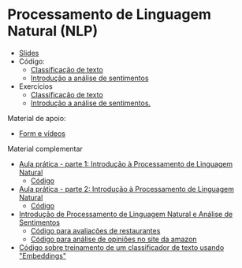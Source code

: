 # Processamento de Linguagem Natural (NLP) 

* [Slides](https://docs.google.com/presentation/d/1yFBohFjlsk-O7Rw7YthMVi3nji1zFHYwLQRUZfLv31c/edit?usp=sharing)
* Código:
  * [Classificação de texto](https://colab.research.google.com/drive/1kr7KWB_AKYmNT3Pm7IDbzqNcVKGTAFiX?usp=sharing)
  * [Introdução a análise de sentimentos](https://colab.research.google.com/drive/19lgWm2qyeX03VIBz4iQzzuUDZstNNTEy?usp=sharing) 
* Exercícios
  * [Classificação de texto](https://colab.research.google.com/drive/1I4Dhj-EislPdN-ZgvZwjAEclkRFtHdg-?usp=sharing)
  * [Introdução a análise de sentimentos.](https://colab.research.google.com/drive/19cDYZi77FHbpiNnedccFlgOsxgxMo14M?usp=sharing)

Material de apoio: 
* [Form e vídeos](https://docs.google.com/forms/d/e/1FAIpQLSc6vVpLZgcoxq-zaJ12TJI1_6OkzCDhzVQAhoI3_5oioIfDPw/viewform?usp=sf_link)

Material complementar
* [Aula prática - parte 1: Introdução à Processamento de Linguagem Natural](https://youtu.be/ZnGC0tQLjNM)
  * [Código](https://colab.research.google.com/drive/1otpdkZhfhBwJrU6jD8pvtQAzzsrn-lGo?usp=sharing) 
* [Aula prática - parte 2: Introdução à Processamento de Linguagem Natural](https://youtu.be/gcbeEvpwCZ0)
  * [Código](https://colab.research.google.com/drive/1eJRivNcV_ZdqJqEoX9WhcnusV2-sRKm1?usp=sharing)
* [Introdução de Processamento de Linguagem Natural e Análise de Sentimentos](https://youtu.be/-ZsiDKXGk84)
  * [Código para avaliações de restaurantes](https://colab.research.google.com/drive/1n80Us6FJZ74XyYIyl8iiqbSyIBapk9Yj?usp=sharing)
  * [Código para análise de opiniões no site da amazon](https://colab.research.google.com/drive/1Mx9KAPHeDC3jWJaJbdRYmXtsUFmzlvHS?usp=sharing) 
* [Código sobre treinamento de um classificador de texto usando "Embeddings"](https://colab.research.google.com/github/google/generative-ai-docs/blob/main/site/en/gemini-api/tutorials/text_classifier_embeddings.ipynb)
